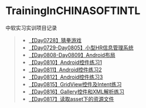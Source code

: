 # TrainingInCHINASOFTINTL
中软实习实训项目记录  

>* [【Day0728】猜拳游戏](https://github.com/XINCGer/TrainingInCHINASOFTINTL/tree/master/GuessGame)  
>* [【Day0729-Day0805】小型HR信息管理系统](https://github.com/XINCGer/TrainingInCHINASOFTINTL/tree/master/HRManageSystem)
>* [【Day0808-Day0809】Android布局](https://github.com/XINCGer/TrainingInCHINASOFTINTL/tree/master/LayoutTest)  
>* [【Day0810】Android控件练习1](https://github.com/XINCGer/TrainingInCHINASOFTINTL/tree/master/Demo08_10)  
>* [【Day0811】Android控件练习2](https://github.com/XINCGer/TrainingInCHINASOFTINTL/tree/master/Demo_08_11)  
>* [【Day0812】Android控件练习3](https://github.com/XINCGer/TrainingInCHINASOFTINTL/tree/master/Demo_08_12)
>* [【Day0815】GridView控件及Intent练习](https://github.com/XINCGer/TrainingInCHINASOFTINTL/tree/master/Demo_08_15)  
>* [【Day0816】Gallery控件和XML解析练习](https://github.com/XINCGer/TrainingInCHINASOFTINTL/tree/master/Demo_08_16)  
>* [【Day0817】读取asset下的资源文件](https://github.com/XINCGer/TrainingInCHINASOFTINTL/tree/master/Demo_08_17)
